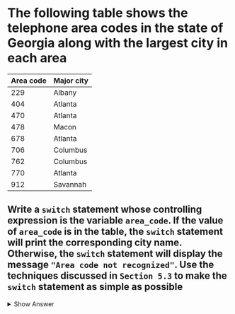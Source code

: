 # The following table shows the telephone area codes in the state of Georgia along with the largest city in each area

| Area code   | Major city  |
| ----------- | ----------- |
| 229         | Albany      |
| 404         | Atlanta     |
| 470         | Atlanta     |
| 478         | Macon       |
| 678         | Atlanta     |
| 706         | Columbus    |
| 762         | Columbus    |
| 770         | Atlanta     |
| 912         | Savannah    |

## Write a `switch` statement whose controlling expression is the variable `area_code`. If the value of `area_code` is in the table, the `switch` statement will print the corresponding city name. Otherwise, the `switch` statement will display the message `"Area code not recognized"`. Use the techniques discussed in `Section 5.3` to make the `switch` statement as simple as possible

<details>
<summary>Show Answer</summary>

```c
switch (area_code)
{
case 404:
case 470:
case 678:
case 770:
    printf("Atlanta\n");
    break;
case 706:
case 762:
    printf("Columbus\n");
    break;
case 229:
    printf("Albany\n");
    break;
case 478:
    printf("Macon\n");
    break;
case 912:
    printf("Savannah\n");
    break;
default:
    printf("Area code not recognized\n");
    break;
}
```

</details>
